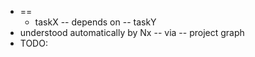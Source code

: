 * ==
  * taskX -- depends on -- taskY
* understood automatically by Nx -- via -- project graph
* TODO:
